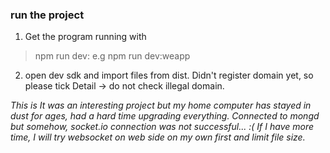 ### run the project
1. Get the program running with
> npm run dev:<platform>
e.g
> npm run dev:weapp
2. open dev sdk and import files from dist. Didn't register domain yet, so please tick Detail -> do not check illegal domain.

*This is It was an interesting project but my home computer has stayed in dust for ages, had a hard time upgrading everything. Connected to mongd but somehow, socket.io connection was not successful... :( If I have more time, I will try websocket on web side on my own first and limit file size.*
